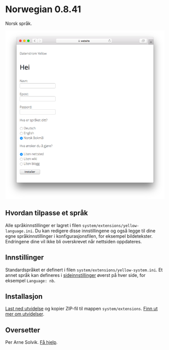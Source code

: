 # Norwegian 0.8.41

Norsk språk.

<p align="center"><img src="norwegian-screenshot.png?raw=true" alt="Skjermdump"></p>

## Hvordan tilpasse et språk

Alle språkinnstillinger er lagret i filen `system/extensions/yellow-language.ini`. Du kan redigere disse innstillingene og også legge til dine egne språkinnstillinger i konfigurasjonsfilen, for eksempel bildetekster. Endringene dine vil ikke bli overskrevet når nettsiden oppdateres.

## Innstillinger

Standardspråket er definert i filen `system/extensions/yellow-system.ini`. Et annet språk kan defineres i [sideinnstillinger](https://github.com/annaesvensson/yellow-core#settings-page) øverst på hver side, for eksempel `Language: nb`.

## Installasjon

[Last ned utvidelse](https://github.com/datenstrom/yellow-extensions/raw/main/downloads/norwegian.zip) og kopier ZIP-fil til mappen `system/extensions`. [Finn ut mer om utvidelser](https://github.com/annaesvensson/yellow-update).

## Oversetter

Per Arne Solvik. [Få hjelp](https://datenstrom.se/yellow/help/).
